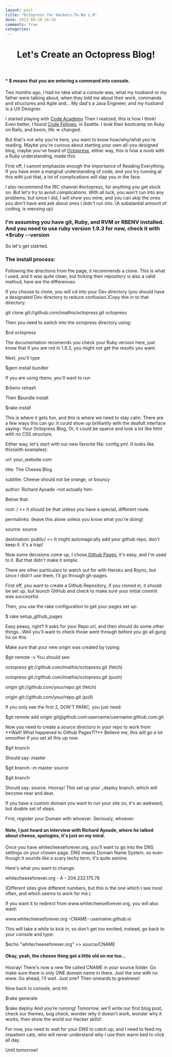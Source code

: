 ```yaml
---
layout: post
title: "Octopress for Hackers-To-Be 1.0"
date: 2013-09-20 16:34
comments: true
categories:
---
```

<header>
  <h1>Let's Create an Octopress Blog!</h1>
</header>
<h4>* $ means that you are entering a command into console.</h4>

<p>Two months ago, I had no idea what a console was, what my husband or my father were talking about, when they told me about their work, commands and structures and Agile and... My dad's a Java Engineer, and my husband is a UX Designer.
<p>I started playing with <a href= http://www.codecademy.com/>Code Academy</a> Then I realized, this is how I think! Even better, I found <a href= https://www.codefellows.org/>Code Fellows</a>, in Seattle. I took their bootcamp on Ruby on Rails, and boom, life => changed.</p>
<p>But that's not why you're here, you want to know how/why/what you're reading. Maybe you're curious about starting your own all-you designed blog, maybe you've heard of <a href= http://octopress.org/>Octopress</a>, either way, this is how a noob with a Ruby understanding, made this:</p>
<p>First off, I cannot emphasize enough the importance of Reading Everything. If you have even a marginal understanding of code, and you try running at this with just that, a lot of complications will slap you in the face.</p>
<p>I also recommend the IRC channel #octopress, for anything you get stuck on. But let's try to avoid complications. With all luck, you won't run into any problems, but since I did, I will show you mine, and you can skip the ones you don't have and ask about ones I didn't run into. (A substantial amount of coding, is messing up)</p>
<h3>I'm assuming you have git, Ruby, and RVM or RBENV installed. And you need to use ruby version 1.9.3 for now, check it with *$ruby --version</h3>
<p>So let's get statrted.</p>

 <h3>The install process:</h3>

  <p>Following the directions from the page, it recommends a clone. This is what I used, and it was quite clean, but forking their repository is also a valid method, here are the differences:</p>
  <p>If you choose to clone, you will cd into your Dev directory (you should have a designated Dev directory to reduce confusion.)Copy this in to that directory:</p>
  <p>git clone git://github.com/imathis/octopress.git octopress</p>
  <p>Then you need to switch into the octopress directory using:</p>
  <p>$cd octopress</p>
  <p>The documentation recomends you check your Ruby version here, just know that if you are not in 1.9.3, you might not get the results you want.</p>
  <p>Next, you'll type</p>
  <p>$gem install bundler</p>
  <p>If you are using rbenv, you'll want to run</p>
  <p>$rbenv rehash</p>
  <p>Then $bundle install</p>
  <p>$rake install</p>
  <p>This is where it gets fun, and this is where we need to stay calm. There are a few ways this can go: it could show up brilliantly with the deafult interface saying- Your Octopress Blog, Or, it could be sparce and look a lot like html with no CSS structure.</p>
  <p>Either way, let's start with our new favorite file: config.yml. It looks like this(with examples):</p>
  <p>url: your_website.com</p>
  <p>title: The Cheese Blog</p>
  <p>subtitle: Cheese should not be orange, or bouncy</p>

  <p>author: Richard Ayoade -not actually him-</p>
  <p>Below that:</p>
  <p>root: / <= it should be that unless you have a special, different route. </p>
  <p>permalinks: (leave this alone unless you know what you're doing)</p>
  <p>source: source</p>
  <p>destination: public/ <= It might automagically add your github repo, don't keep it. it's a trap!</p>
  <p>Now some decisions come up, I chose<a href=http://octopress.org/docs/deploying/github/> Github Pages</a>, it's easy, and I'm used to it. But that didn't make it simple.</p>

  <p>There are other particulars to watch out for with Heroku and Rsync, but since I didn't use them, I'll go through gh-pages.</p>
  <p>First off, you want to create a Github Repository, if you cloned in, it should be set up, but launch GitHub and check to make sure your initial commit was successful.</p>
  <p>Then, you use the rake configuration to get your pages set up:</p>
  <p>$ rake setup_github_pages</p>
  <p>Easy peasy, right? It asks for your Repo url, and then should do some other things...Well you'll want to check those went through before you go all gung ho on this.</p>
  <p>Make sure that your new origin was created by typing:</p>
  <p> $git remote -v You should see:</p>
  <p>octopress git://github.com/imathis/octopress.git (fetch)</p>
  <p>octopress git://github.com/imathis/octopress.git (push)</p>
  <p>origin git://github.com/your/repo.git (fetch)</p>
  <p>origin git://github.com/your/repo.git (pull)</p>
  <p>If you only see the first 2, DON'T PANIC, you just need:</p>
  <p> $git remote add origin git@github.com:username/username.github.com.git</p>
  <p>Now you need to create a source directory in your repo to work from **Wait! What happened to Github Pages?!?** Believe me, this will go a lot smoother if you set all this up now.</p>
  <p> $git branch</p>
  <p> Should say: master</p>
  <p>$git branch -m master source</p>
  <p>$git branch</p>
  <p> Should say: source. Hooray! This set up your _deploy branch, which will become near and dear.</p>
  <p> If you have a custom domain you want to run your site on, it's an awkward, but doable set of steps.</p>
  <p>First, register your Domain with whoever. Seriously, whoever.</p>

<h4>Note, I just heard an interview with Richard Ayoade, where he talked about cheese, apologies, it's just on my mind.</h4>

<p>Once you have whitecheeseforever.org, you'll want to go into the DNS settings on your chosen page. DNS means Domain Name System, so even though it sounds like a scary techy term, it's quite asinine.</p>
<p> Here's what you want to change:</p>
<p>whitecheeseforever.org  - A - 204.232.175.78</p>
<p>(Different sites give different numbers, but this is the one which I see most often, and which seems to work for me.)</p>
<p> If you want it to redirect from www.whitecheeseforever.org, you will also want:</p>
<p>www.whitecheeseforever.org -CNAME- username.github.io</p>
<p>This will take a while to kick in, so don't get too excited, instead, go back to your console and type:</p>
<p> $echo "whitecheeseforever.org" >> source/CNAME</p>

<h4>Okay, yeah, the cheese thing got a little old on me too...</h4>

<p>Hooray! There's now a new file called CNAME in your source folder. Go make sure there is only ONE domain name in there. Just the one with no www. Go ahead, I'll wait. Just one? Then onwards to greatness!</p>
<p>Now back to console, and hit:</p>
<p> $rake generate </p>
<p> $rake deploy    And you're running! Tomorrow, we'll write our first blog post, check our themes, bug check, wonder why it doesn't work, wonder why it works, then show the world our Hacker skillz!</p>
<p>For now, you need to wait for your DNS to catch up, and I need to feed my impatient cats, who will never understand why I use their warm bed to click all day.</p>
<p>Until tomorrow!</p>
<script type="text/javascript">

<div id="disqus_thread"></div>
    <script type="text/javascript">
        /* * * CONFIGURATION VARIABLES: EDIT BEFORE PASTING INTO YOUR WEBPAGE * * */
        var disqus_shortname = 'anatomyofaprogrammer'; // required: replace example with your forum shortname

        /* * * DON'T EDIT BELOW THIS LINE * * */
        (function() {
            var dsq = document.createElement('script'); dsq.type = 'text/javascript'; dsq.async = true;
            dsq.src = '//' + disqus_shortname + '.disqus.com/embed.js';
            (document.getElementsByTagName('head')[0] || document.getElementsByTagName('body')[0]).appendChild(dsq);
        })();
    </script>
    <noscript>Please enable JavaScript to view the <a href="http://disqus.com/?ref_noscript">comments powered by Disqus.</a></noscript>
    <a href="http://disqus.com" class="dsq-brlink">comments powered by <span class="logo-disqus">Disqus</span></a>


